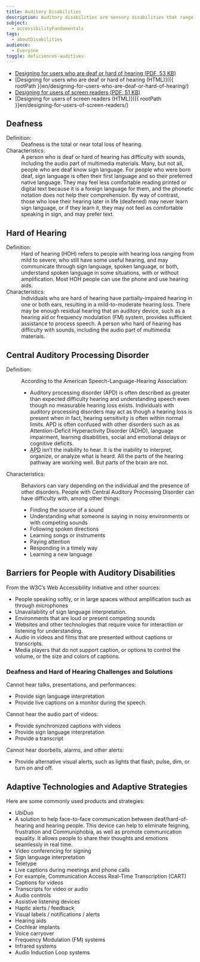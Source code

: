 ```yaml
---
title: Auditory Disabilities
description: Auditory disabilities are sensory disabilities that range from partial to complete hearing loss.
subject:
  - accessibilityFundamentals
tags:
  - aboutDisabilities
audience:
  - Everyone
toggle: deficiences-auditives
---
```


- <a href="{{ rootPath }}docs/posters/Hearing-en_2023.pdf" download>Designing for users who are deaf or hard of hearing (<abbr title="Portable Document Format">PDF</abbr>, 53 <abbr title="KiloByte">KB</abbr>)</a>
- [Designing for users who are deaf or hard of hearing (HTML)]({{ rootPath }}en/designing-for-users-who-are-deaf-or-hard-of-hearing/)
- <a href="{{ rootPath }}docs/posters/ScreenReader-en_2023.pdf" download>Designing for users of screen readers (<abbr title="Portable Document Format">PDF</abbr>, 51 <abbr title="KiloByte">KB</abbr>)</a>
- [Designing for users of screen readers (HTML)]({{ rootPath }}en/designing-for-users-of-screen-readers/)

## Deafness

<dl>
<dt>Definition:</dt>
<dd>Deafness is the total or near total loss of hearing.</dd>
<dt>Characteristics:</dt>
<dd>A person who is deaf or hard of hearing has difficulty with sounds, including the audio part of multimedia materials. Many, but not all, people who are deaf know sign language. For people who were born deaf, sign language is often their first language and so their preferred native language. They may feel less comfortable reading printed or digital text because it is a foreign language for them, and the phonetic notation does not help their comprehension. By way of contrast, those who lose their hearing later in life (deafened) may never learn sign language, or if they learn it, they may not feel as comfortable speaking in sign, and may prefer text.</dd>
</dl>

## Hard of Hearing

<dl>
<dt>Definition:</dt>
<dd>Hard of hearing (<abbr>HOH</abbr>) refers to people with hearing loss ranging from mild to severe, who still have some useful hearing, and may communicate through sign language, spoken language, or both, understand spoken language in some situations, with or without amplification. Most HOH people can use the phone and use hearing aids.</dd>
<dt>Characteristics:</dt>
<dd>Individuals who are hard of hearing have partially-impaired hearing in one or both ears, resulting in a mild-to-moderate hearing loss. There may be enough residual hearing that an auditory device, such as a hearing aid or frequency modulation (<abbr>FM</abbr>) system, provides sufficient assistance to process speech. A person who hard of hearing has difficulty with sounds, including the audio part of multimedia materials.</dd>
</dl>

## Central Auditory Processing Disorder

<dl>
<dt>Definition:</dt>
<dd>

According to the American Speech-Language-Hearing Association:

- Auditory processing disorder (<abbr>APD</abbr>) is often described as greater than expected difficulty hearing and understanding speech even though no measurable hearing loss exists. Individuals with auditory processing disorders may act as though a hearing loss is present when in fact, hearing sensitivity is often within normal limits. APD is often confused with other disorders such as as Attention-Deficit Hyperactivity Disorder (<abbr>ADHD</abbr>), language impairment, learning disabilities, social and emotional delays or cognitive deficits.
- <abbr title="Auditory processing disorder">APD</abbr> isn’t the inability to hear. It is the inability to interpret, organize, or analyze what is heard. All the parts of the hearing pathway are working well. But parts of the brain are not.

</dd>
<dt>Characteristics:</dt>
<dd>

Behaviors can vary depending on the individual and the presence of other disorders. People with Central Auditory Processing Disorder can have difficulty with, among other things:

- Finding the source of a sound
- Understanding what someone is saying in noisy environments or with competing sounds
- Following spoken directions
- Learning songs or instruments
- Paying attention
- Responding in a timely way
- Learning a new language

</dd>

</dl>

## Barriers for People with Auditory Disabilities

From the W3C’s Web Accessibility Initiative and other sources:

- People speaking softly, or in large spaces without amplification such as through microphones
- Unavailability of sign language interpretation.
- Environments that are loud or present competing sounds
- Websites and other technologies that require voice for interaction or listening for understanding.
- Audio in videos and films that are presented without captions or transcripts.
- Media players that do not support caption, or options to control the volume, or the size and colors of captions.

### Deafness and Hard of Hearing Challenges and Solutions

Cannot hear talks, presentations, and performances:

- Provide sign language interpretation
- Provide live captions on a monitor during the speech.

Cannot hear the audio part of videos:

- Provide synchronized captions with videos
- Provide sign language interpretation
- Provide a transcript

Cannot hear doorbells, alarms, and other alerts:

- Provide alternative visual alerts, such as lights that flash, pulse, dim, or turn on and off.

## Adaptive Technologies and Adaptive Strategies

Here are some commonly used products and strategies:

- UbiDuo
- A solution to help face-to-face communication between deaf/hard-of-hearing and hearing people. This device can help to eliminate feigning, frustration and Communiphobia, as well as promote communication equality. It allows people to share their thoughts and emotions seamlessly in real time.
- Video conferencing for signing
- Sign language interpretation
- Teletype
- Live captions during meetings and phone calls
- For example, Communication Access Real-Time Transcription (<abbr>CART</abbr>)
- Captions for videos
- Transcripts for video or audio
- Audio controls
- Assistive listening devices
- Haptic alerts / feedback
- Visual labels / notifications / alerts
- Hearing aids
- Cochlear implants
- Voice carryover
- Frequency Modulation (<abbr>FM</abbr>) systems
- Infrared systems
- Audio Induction Loop systems
